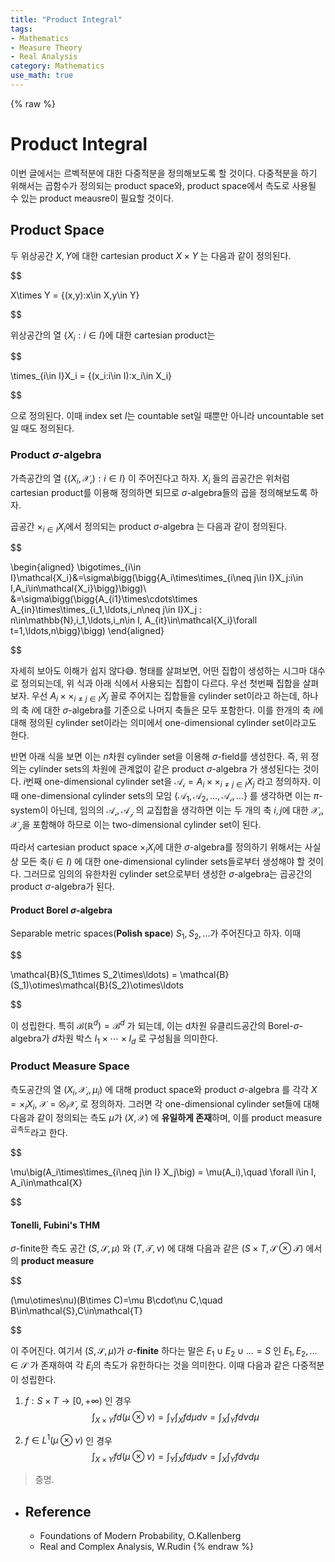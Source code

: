 ```yaml
---
title: "Product Integral"
tags:
- Mathematics
- Measure Theory
- Real Analysis
category: Mathematics
use_math: true
---
```

{% raw %}
# Product Integral

이번 글에서는 르벡적분에 대한 다중적분을 정의해보도록 할 것이다. 다중적분을 하기 위해서는 곱함수가 정의되는 product space와, product space에서 측도로 사용될 수 있는 product meausre이 필요할 것이다.

## Product Space

두 위상공간 $X,Y$에 대한 cartesian product $X\times Y$ 는 다음과 같이 정의된다.

$$

X\times Y = \{(x,y):x\in X,y\in Y\}

$$

위상공간의 열 $\{X_i : i\in I\}$​ 에 대한 cartesian product는 

$$

\times_{i\in I}X_i = \{(x_i:i\in I):x_i\in X_i\}

$$

으로 정의된다. 이때 index set $I$는 countable set일 때뿐만 아니라 uncountable set일 때도 정의된다.

### Product $\sigma$-algebra

가측공간의 열 $\{(X_i,\mathcal{X_i}):i\in I\}$ 이 주어진다고 하자.  $X_i$ 들의 곱공간은 위처럼 cartesian product를 이용해 정의하면 되므로 $\sigma$-algebra들의 곱을 정의해보도록 하자.

곱공간 $\times_{i\in I}X_i$에서 정의되는 product $\sigma$-algebra 는 다음과 같이 정의된다.


$$

\begin{aligned}
\bigotimes_{i\in I}\mathcal{X_i}&=\sigma\bigg(\bigg\{A_i\times\times_{i\neq j\in I}X_j:i\in I,A_i\in\mathcal{X_i}\bigg\}\bigg)\\
&=\sigma\bigg(\bigg\{A_{i1}\times\cdots\times A_{in}\times\times_{i_1,\ldots,i_n\neq j\in I}X_j : n\in\mathbb{N},i_1,\ldots,i_n\in I, A_{it}\in\mathcal{X_i}\forall t=1,\ldots,n\bigg\}\bigg)
\end{aligned}

$$

자세히 보아도 이해가 쉽지 않다😅. 형태를 살펴보면, 어떤 집합이 생성하는 시그마 대수로 정의되는데, 위 식과 아래 식에서 사용되는 집합이 다르다. 우선 첫번째 집합을 살펴보자. 우선 $A_i\times\times_{i\neq j\in I}X_j$ 꼴로 주어지는 집합들을 cylinder set이라고 하는데, 하나의 축 $i$에 대한 $\sigma$-algebra를 기준으로 나머지 축들은 모두 포함한다. 이를 한개의 축 $i$에 대해 정의된 cylinder set이라는 의미에서 one-dimensional cylinder set이라고도 한다.

반면 아래 식을 보면 이는 $n$차원 cylinder set을 이용해 $\sigma$-field를 생성한다. 즉, 위 정의는 cylinder sets의 차원에 관계없이 같은 product $\sigma$-algebra 가 생성된다는 것이다. $i$번째 one-dimensional cylinder set을 $\mathcal{A_i}=A_i\times\times_{i\neq j\in I}X_j$ 라고 정의하자. 이때 one-dimensional cylinder sets의 모임 $\{\mathcal{A_1,A_2,\ldots,A_i,\ldots}\}$ 를 생각하면 이는 $\pi$-system이 아닌데, 임의의  $\mathcal{A_i,A_j}$ 의 교집합을 생각하면 이는 두 개의 축 $i,j$에 대한 $\mathcal{X_i,X_j}$을 포함해야 하므로 이는 two-dimensional cylinder set이 된다.

따라서 cartesian product space $\times_i X_i$에 대한 $\sigma$-algebra를 정의하기 위해서는 사실상 모든 축($i\in I$) 에 대한 one-dimensional cylinder sets들로부터 생성해야 할 것이다. 그러므로 임의의 유한차원 cylinder set으로부터 생성한 $\sigma$-algebra는 곱공간의 product $\sigma$-algebra가 된다.

#### Product Borel $\sigma$-algebra

Separable metric spaces(**Polish space**) $S_1,S_2,\ldots$​ 가 주어진다고 하자. 이때 

$$

\mathcal{B}(S_1\times S_2\times\ldots) = \mathcal{B}(S_1)\otimes\mathcal{B}(S_2)\otimes\ldots

$$

이 성립한다. 특히 $\mathcal{B}(\mathbb{R}^d)=\mathcal{B}^d$ 가 되는데, 이는 d차원 유클리드공간의 Borel-$\sigma$-algebra가 $d$차원 박스 $I_1\times\cdots\times I_d$ 로 구성됨을 의미한다.

### Product Measure Space

측도공간의 열 $(X_i,\mathcal{X_i},\mu_i)$ 에 대해 product space와 product $\sigma$-algebra 를 각각 $X=\times_iX_i$, $\mathcal{X}=\bigotimes_i\mathcal{X_i}$ 로 정의하자. 그러면 각 one-dimensional cylinder set들에 대해 다음과 같이 정의되는 측도 $\mu$가 $(X,\mathcal{X})$ 에 **유일하게 존재**하며, 이를 product measure<sup>곱측도</sup>라고 한다.

$$

\mu\big(A_i\times\times_{i\neq j\in I} X_j\big) = \mu(A_i),\quad \forall i\in I, A_i\in\mathcal{X}

$$

#### Tonelli, Fubini's THM

$\sigma$-finite한 측도 공간 $(S,\mathcal{S},\mu)$ 와 $(T,\mathcal{T},\nu)$ 에 대해 다음과 같은 $(S\times T,\mathcal{S\otimes T})$ 에서의 **product measure** 

$$

(\mu\otimes\nu)(B\times C)=\mu B\cdot\nu C,\quad B\in\mathcal{S},C\in\mathcal{T}

$$

이 주어진다. 여기서  $(S,\mathcal{S},\mu)$가 $\sigma$-**finite** 하다는 말은 $E_1\cup E_2\cup\ldots=S$ 인 $E_1,E_2,\ldots\in\mathcal{S}$ 가 존재하여 각 $E_i$의 측도가 유한하다는 것을 의미한다. 이때 다음과 같은 다중적분이 성립한다.

1. $f:S\times T\to[0,+\infty)$ 인 경우
   $$
   \int_{X\times Y}fd(\mu\otimes\nu)=\int_Y\int_Xfd\mu d\nu=\int_X\int_Yfd\nu d\mu
   $$

2. $f\in L^1(\mu\otimes\nu)$ 인 경우
   $$
   \int_{X\times Y}fd(\mu\otimes\nu)=\int_Y\int_Xfd\mu d\nu=\int_X\int_Yfd\nu d\mu
   $$
   

> 증명. 



- ## Reference

  - Foundations of Modern Probability, O.Kallenberg
  - Real and Complex Analysis, W.Rudin
{% endraw %}